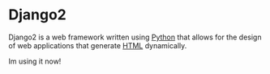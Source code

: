 # Django2

Django2 is a web framework written using [Python](/Python) that allows for the design of web applications that generate [HTML](/HTML) dynamically.

Im using it now!